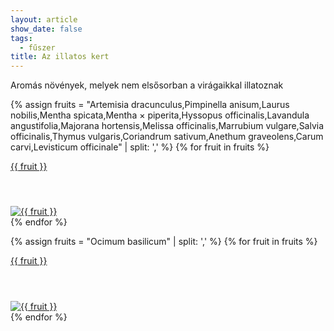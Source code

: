 ```yaml
---
layout: article
show_date: false
tags: 
  - fűszer
title: Az illatos kert
---
```


Aromás növények, melyek nem elsősorban a virágaikkal illatoznak

<div class="flex-taxa masonry-grid">

{% assign fruits = "Artemisia dracunculus,Pimpinella anisum,Laurus nobilis,Mentha spicata,Mentha × piperita,Hyssopus officinalis,Lavandula angustifolia,Majorana hortensis,Melissa officinalis,Marrubium vulgare,Salvia officinalis,Thymus vulgaris,Coriandrum sativum,Anethum graveolens,Carum carvi,Levisticum officinale" | split: ',' %}
{% for fruit in fruits %}
    <a href="/padapt/{{ fruit }}">
        <div class="card-small card--clickable masonry-item">
            <div class="card__content">
                <div class="card__header">
                    {{ fruit }}
                    <h4><span id="{{ fruit }}-preferred_common_name"></span><br><span id="{{ fruit }}-english_common_name"></span></h4>
                    <img id="{{fruit}}-cover" alt="{{ fruit }}"/>
                </div>
            </div>
        </div>
    </a>
{% endfor %}
<script src="/assets/get-inat-info.js"></script>
<script>
    {% for fruit in fruits %}
        fetchFruitInfo("{{ fruit }}");
    {% endfor %}
</script>

{% assign fruits = "Ocimum basilicum" | split: ',' %}
{% for fruit in fruits %}
    <a href="/species/{{ fruit }}">
        <div class="card-small card--clickable masonry-item">
            <div class="card__content">
                <div class="card__header">
                    {{ fruit }}
                    <h4><span id="{{ fruit }}-preferred_common_name"></span><br><span id="{{ fruit }}-english_common_name"></span></h4>
                    <img id="{{fruit}}-cover" alt="{{ fruit }}"/>
                </div>
            </div>
        </div>
    </a>
{% endfor %}
<script src="/assets/get-inat-info.js"></script>
<script>
    {% for fruit in fruits %}
        fetchFruitInfo("{{ fruit }}");
    {% endfor %}
</script>

</div>



<script>
    var grid = document.querySelector('.flex-taxa');
    var msnry = new Masonry(grid, {
        itemSelector: '.masonry-item',
        columnWidth: '.masonry-item',
        transitionDuration: 0,
        gutter: 16,
    });
    imagesLoaded(grid).on('progress', function () {
        msnry.layout();
    });
    window.addEventListener('scroll', function () {
        msnry.layout();
    });
    window.addEventListener('resize', function () {
        msnry.layout();
    });
</script>
